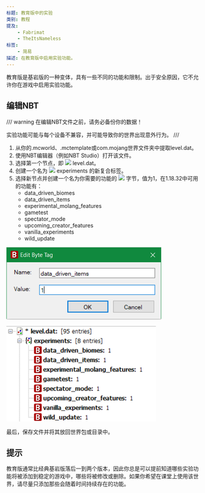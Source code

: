 ```yaml
---
标题: 教育版中的实验
类别: 教程
提及:
    - Fabrimat
    - TheItsNameless
标签:
    - 简易
描述: 在教育版中启用实验功能。
---
```


[结构]: /assets/images/nbt/structure.png  
[整数]: /assets/images/nbt/int.png  
[列表]: /assets/images/nbt/list.png  
[复合]: /assets/images/nbt/compound.png  
[字符串]: /assets/images/nbt/string.png  
[字节]: /assets/images/nbt/byte.png  

教育版是基岩版的一种变体，具有一些不同的功能和限制。出于安全原因，它不允许你在游戏中启用实验功能。

## 编辑NBT

/// warning
在编辑NBT文件之前，请务必备份你的数据！

实验功能可能与每个设备不兼容，并可能导致你的世界出现意外行为。
///

1. 从你的.mcworld、.mctemplate或com.mojang世界文件夹中提取level.dat。
2. 使用NBT编辑器（例如NBT Studio）打开该文件。
3. 选择第一个节点，即 ![][结构] level.dat。
4. 创建一个名为 ![][复合] experiments 的新复合标签。
5. 选择新节点并创建一个名为你需要的功能的 ![][字节] 字节，值为1，在1.18.32中可用的功能有：
    - data_driven_biomes
    - data_driven_items
    - experimental_molang_features
    - gametest
    - spectator_mode
    - upcoming_creator_features
    - vanilla_experiments
    - wild_update

![](../assets/images/nbt/experiments-education-edition/byte-add.png)

![](../assets/images/nbt/experiments-education-edition/experiments-file.png)

最后，保存文件并将其放回世界包或目录中。

## 提示
教育版通常比经典基岩版落后一到两个版本，因此你总是可以提前知道哪些实验功能将被添加到稳定的游戏中，哪些将被修改或删除。如果你希望在课堂上使用该世界，请尽量只添加那些会随着时间持续存在的功能。